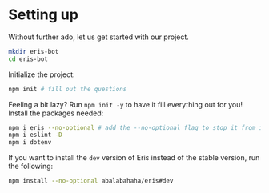 # Setting up

Without further ado, let us get started with our project.
```bash
mkdir eris-bot
cd eris-bot
```
Initialize the project:
```bash
npm init # fill out the questions
```
Feeling a bit lazy? Run `npm init -y` to have it fill everything out for you! <br>
Install the packages needed:
```bash
npm i eris --no-optional # add the --no-optional flag to stop it from installing optional dependencies for voice support (that would need node-gyp)
npm i eslint -D
npm i dotenv
```
If you want to install the `dev` version of Eris instead of the stable version, run the following:
```bash
npm install --no-optional abalabahaha/eris#dev
```
